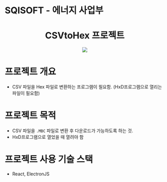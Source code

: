 # SQISOFT - 에너지 사업부

<div align="center">
  <h1 align="middle">CSVtoHex 프로젝트</h1>
   <img src="https://img.shields.io/badge/node-18.17.1-339933?logo=node.js">
</div>

# 프로젝트 개요

- CSV 파일을 Hex 파일로 변환하는 프로그램이 필요함. (HxD프로그램으로 열리는 파일이 필요함)

# 프로젝트 목적

- CSV 파일을 `.MBC` 파일로 변환 후 다운로드가 가능하도록 하는 것.
- HxD프로그램으로 열었을 때 열려야 함

# 프로젝트 사용 기술 스택

- React, ElectronJS
